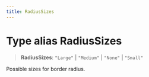 ```yaml
---
title: RadiusSizes
---
```


# Type alias RadiusSizes

> **RadiusSizes**: `"Large"` \| `"Medium"` \| `"None"` \| `"Small"`

Possible sizes for border radius.
